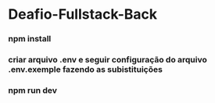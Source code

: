 # Deafio-Fullstack-Back

### npm install

### criar arquivo .env e seguir configuração do arquivo .env.exemple fazendo as subistituições

### npm run dev
